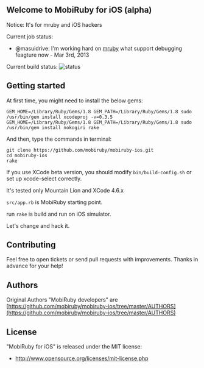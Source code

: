 ## Welcome to MobiRuby for iOS (alpha)

Notice: It's for mruby and iOS hackers

Current job status:
- @masuidrive: I'm working hard on [mruby](https://github.com/mruby/mruby) what support debugging feagture now - Mar 3rd, 2013
 
Current build status: ![status](https://mobiruby-ci.s3.amazonaws.com/mobiruby-ios.png)


## Getting started

At first time, you might need to install the below gems:

```
GEM_HOME=/Library/Ruby/Gems/1.8 GEM_PATH=/Library/Ruby/Gems/1.8 sudo /usr/bin/gem install xcodeproj -v=0.3.5
GEM_HOME=/Library/Ruby/Gems/1.8 GEM_PATH=/Library/Ruby/Gems/1.8 sudo /usr/bin/gem install nokogiri rake
```

And then, type the commands in terminal:

```
git clone https://github.com/mobiruby/mobiruby-ios.git
cd mobiruby-ios
rake
```

If you use XCode beta version, you should modify ``bin/build-config.sh`` or set up xcode-select correctly.

It's tested only Mountain Lion and XCode 4.6.x

``src/app.rb`` is MobiRuby starting point. 

run ``rake`` is build and run on iOS simulator.

Let's change and hack it.





## Contributing

Feel free to open tickets or send pull requests with improvements.
Thanks in advance for your help!


## Authors

Original Authors "MobiRuby developers" are [https://github.com/mobiruby/mobiruby-ios/tree/master/AUTHORS](https://github.com/mobiruby/mobiruby-ios/tree/master/AUTHORS)


## License

 "MobiRuby for iOS" is released under the MIT license:

* http://www.opensource.org/licenses/mit-license.php

